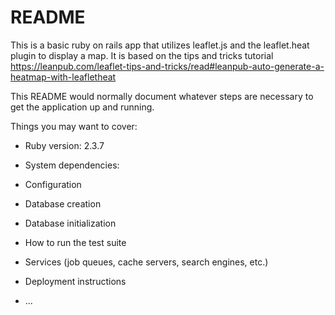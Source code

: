 # README

This is a basic ruby on rails app that utilizes leaflet.js and the leaflet.heat plugin to display a map. It is based on the tips and tricks tutorial https://leanpub.com/leaflet-tips-and-tricks/read#leanpub-auto-generate-a-heatmap-with-leafletheat  

This README would normally document whatever steps are necessary to get the
application up and running.

Things you may want to cover:

* Ruby version: 2.3.7 

* System dependencies:

* Configuration

* Database creation

* Database initialization

* How to run the test suite

* Services (job queues, cache servers, search engines, etc.)

* Deployment instructions

* ...
